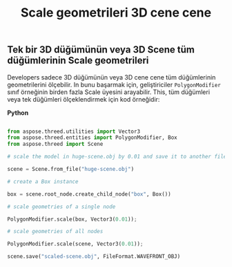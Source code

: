 ﻿---
title: Scale geometrileri 3D cene cene
type: docs
weight: 70
url: /tr/python-net/scale-geometries-of-a-3d-scene/
description: Developers sadece 3D düğümünün veya 3D cene cene tüm düğümlerinin geometrilerini ölçebilir. In bunu başarmak için, geliştiriciler olyolygongonodifier sınıf örneğinin birden fazla Scale üyesini arayabilir.
---
## **Tek bir 3D düğümünün veya 3D Scene tüm düğümlerinin Scale geometrileri**
Developers sadece 3D düğümünün veya 3D cene cene tüm düğümlerinin geometrilerini ölçebilir. In bunu başarmak için, geliştiriciler `PolygonModifier` sınıf örneğinin birden fazla Scale üyesini arayabilir. This, tüm düğümleri veya tek düğümleri ölçeklendirmek için kod örneğidir:



**Python**

```py

from aspose.threed.utilities import Vector3
from aspose.threed.entities import PolygonModifier, Box
from aspose.threed import Scene

# scale the model in huge-scene.obj by 0.01 and save it to another file:

scene = Scene.from_file("huge-scene.obj")

# create a Box instance

box = scene.root_node.create_child_node("box", Box())

# scale geometries of a single node

PolygonModifier.scale(box, Vector3(0.01));

# scale geometries of all nodes

PolygonModifier.scale(scene, Vector3(0.01));

scene.save("scaled-scene.obj", FileFormat.WAVEFRONT_OBJ)

```

